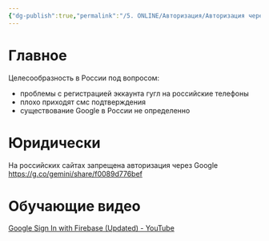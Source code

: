 ```yaml
---
{"dg-publish":true,"permalink":"/5. ONLINE/Авторизация/Авторизация через Google/","created":"2024-11-30T21:10:53.204-03:00","updated":"2024-12-03T16:17:18.842-03:00"}
---
```



# Главное
Целесообразность в России под вопросом:
- проблемы с регистрацией эккаунта гугл на российские телефоны 
- плохо приходят смс подтверждения
- существование Google в России не определенно 

# Юридически
На российских сайтах запрещена авторизация через Google
https://g.co/gemini/share/f0089d776bef

# Обучающие видео
[Google Sign In with Firebase (Updated) - YouTube](https://www.youtube.com/watch?v=x1SLLGJ9UAE)
